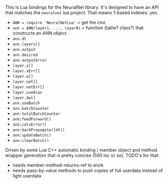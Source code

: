 This is Lua bindings for the NeuralNet library.
It's designed to have an API that matches the `neuralnet` lua project.
That means 1-based indexes.  yes.

- `ANN = require 'NeuralNetLua'` = get the ctor.
- `ann = ANN(layer1, ..., layerN)` = function (table? class?) that constructs an ANN object.
- `ann.dt`
- `ann.layers[]`
- `ann.output`
- `ann.desired`
- `ann.outputError`
- `layer.x[]`
- `layer.xErr[]`
- `layer.w[]`
- `layer.net[]`
- `layer.netErr[]`
- `layer.useBias`
- `layer.dw[]`
- `ann.useBatch`
- `ann.batchCounter`
- `ann.totalBatchCounter`
- `ann:feedForward()`
- `ann:calcError()`
- `ann:backPropagate([dt])`
- `ann:updateBatch()`
- `ann:clearBatch()`

Driven by some Lua C++ automatic binding / member object and method wrapper generation that is pretty concise (500 loc or so).
TODO's for that:
- needs member-method-returns-ref to work
- needs pass-by-value methods to push copies of full userdata instead of light userdata
